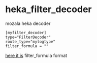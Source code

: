 # heka_filter_decoder
mozala heka  decoder

```
[myfilter_decoder]
type="FilterDecoder"
route_type="mylogtype"
filter_formula = ""  
```

 [here it is](http://hekad.readthedocs.io/en/v0.10.0/message_matcher.html) filter_formula format
